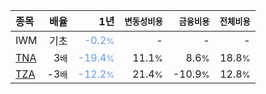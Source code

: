 | **종목** | **배율** | **1년** | **<small>변동성비용</small>** | **<small>금융비용</small>** | **<small>전체비용</small>** |
| :------- | -------: | ------: | --------------: | ------------: | ------------: |
| IWM | 기초 | <span style="color: cornflowerblue">-0.2<small>%</small></span> | - | - | - |
| [TNA](/tna/) | 3<small>배</small> | <span style="color: cornflowerblue">-19.4<small>%</small></span> | 11.1<small>%</small> | 8.6<small>%</small> | 18.8<small>%</small> |
| [TZA](/tza/) | -3<small>배</small> | <span style="color: cornflowerblue">-12.2<small>%</small></span> | 21.4<small>%</small> | -10.9<small>%</small> | 12.8<small>%</small> |